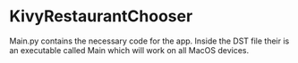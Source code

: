 # KivyRestaurantChooser
Main.py contains the necessary code for the app. 
Inside the DST file their is an executable called Main which will work on all MacOS devices.
